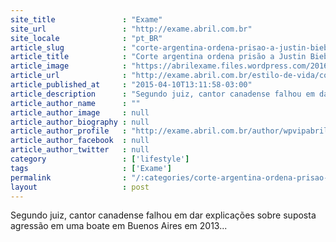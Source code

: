 ```yaml
---
site_title               : "Exame"
site_url                 : "http://exame.abril.com.br"
site_locale              : "pt_BR"
article_slug             : "corte-argentina-ordena-prisao-a-justin-bieber-por-agressao"
article_title            : "Corte argentina ordena prisão a Justin Bieber por agressão"
article_image            : "https://abrilexame.files.wordpress.com/2016/09/tampao-exame1.png?w=945"
article_url              : "http://exame.abril.com.br/estilo-de-vida/corte-argentina-ordena-prisao-a-justin-bieber-por-agressao/"
article_published_at     : "2015-04-10T13:11:58-03:00"
article_description      : "Segundo juiz, cantor canadense falhou em dar explicações sobre suposta agressão em uma boate em Buenos Aires em 2013..."
article_author_name      : ""
article_author_image     : null
article_author_biography : null
article_author_profile   : "http://exame.abril.com.br/author/wpvipabril/"
article_author_facebook  : null
article_author_twitter   : null
category                 : ['lifestyle']
tags                     : ['Exame']
permalink                : "/:categories/corte-argentina-ordena-prisao-a-justin-bieber-por-agressao/"
layout                   : post
---
```


Segundo juiz, cantor canadense falhou em dar explicações sobre suposta agressão em uma boate em Buenos Aires em 2013...
